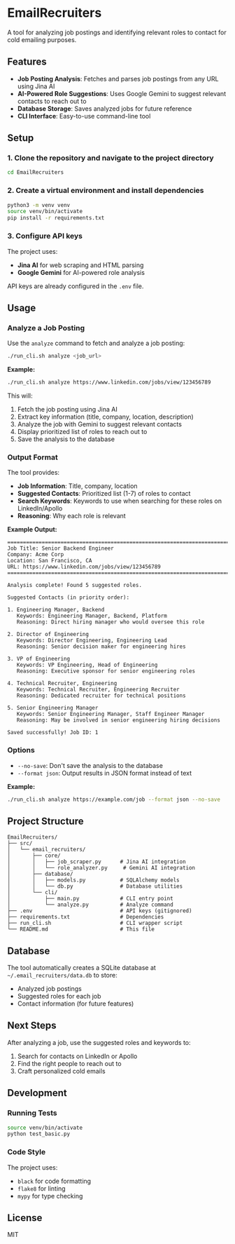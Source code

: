 # EmailRecruiters

A tool for analyzing job postings and identifying relevant roles to contact for cold emailing purposes.

## Features

- **Job Posting Analysis**: Fetches and parses job postings from any URL using Jina AI
- **AI-Powered Role Suggestions**: Uses Google Gemini to suggest relevant contacts to reach out to
- **Database Storage**: Saves analyzed jobs for future reference
- **CLI Interface**: Easy-to-use command-line tool

## Setup

### 1. Clone the repository and navigate to the project directory

```bash
cd EmailRecruiters
```

### 2. Create a virtual environment and install dependencies

```bash
python3 -m venv venv
source venv/bin/activate
pip install -r requirements.txt
```

### 3. Configure API keys

The project uses:
- **Jina AI** for web scraping and HTML parsing
- **Google Gemini** for AI-powered role analysis

API keys are already configured in the `.env` file.

## Usage

### Analyze a Job Posting

Use the `analyze` command to fetch and analyze a job posting:

```bash
./run_cli.sh analyze <job_url>
```

**Example:**

```bash
./run_cli.sh analyze https://www.linkedin.com/jobs/view/123456789
```

This will:
1. Fetch the job posting using Jina AI
2. Extract key information (title, company, location, description)
3. Analyze the job with Gemini to suggest relevant contacts
4. Display prioritized list of roles to reach out to
5. Save the analysis to the database

### Output Format

The tool provides:
- **Job Information**: Title, company, location
- **Suggested Contacts**: Prioritized list (1-7) of roles to contact
- **Search Keywords**: Keywords to use when searching for these roles on LinkedIn/Apollo
- **Reasoning**: Why each role is relevant

**Example Output:**

```
================================================================================
Job Title: Senior Backend Engineer
Company: Acme Corp
Location: San Francisco, CA
URL: https://www.linkedin.com/jobs/view/123456789
================================================================================

Analysis complete! Found 5 suggested roles.

Suggested Contacts (in priority order):

1. Engineering Manager, Backend
   Keywords: Engineering Manager, Backend, Platform
   Reasoning: Direct hiring manager who would oversee this role

2. Director of Engineering
   Keywords: Director Engineering, Engineering Lead
   Reasoning: Senior decision maker for engineering hires

3. VP of Engineering
   Keywords: VP Engineering, Head of Engineering
   Reasoning: Executive sponsor for senior engineering roles

4. Technical Recruiter, Engineering
   Keywords: Technical Recruiter, Engineering Recruiter
   Reasoning: Dedicated recruiter for technical positions

5. Senior Engineering Manager
   Keywords: Senior Engineering Manager, Staff Engineer Manager
   Reasoning: May be involved in senior engineering hiring decisions

Saved successfully! Job ID: 1
```

### Options

- `--no-save`: Don't save the analysis to the database
- `--format json`: Output results in JSON format instead of text

**Example:**

```bash
./run_cli.sh analyze https://example.com/job --format json --no-save
```

## Project Structure

```
EmailRecruiters/
├── src/
│   └── email_recruiters/
│       ├── core/
│       │   ├── job_scraper.py      # Jina AI integration
│       │   └── role_analyzer.py     # Gemini AI integration
│       ├── database/
│       │   ├── models.py           # SQLAlchemy models
│       │   └── db.py               # Database utilities
│       └── cli/
│           ├── main.py             # CLI entry point
│           └── analyze.py          # Analyze command
├── .env                            # API keys (gitignored)
├── requirements.txt                # Dependencies
├── run_cli.sh                      # CLI wrapper script
└── README.md                       # This file
```

## Database

The tool automatically creates a SQLite database at `~/.email_recruiters/data.db` to store:
- Analyzed job postings
- Suggested roles for each job
- Contact information (for future features)

## Next Steps

After analyzing a job, use the suggested roles and keywords to:
1. Search for contacts on LinkedIn or Apollo
2. Find the right people to reach out to
3. Craft personalized cold emails

## Development

### Running Tests

```bash
source venv/bin/activate
python test_basic.py
```

### Code Style

The project uses:
- `black` for code formatting
- `flake8` for linting
- `mypy` for type checking

## License

MIT
